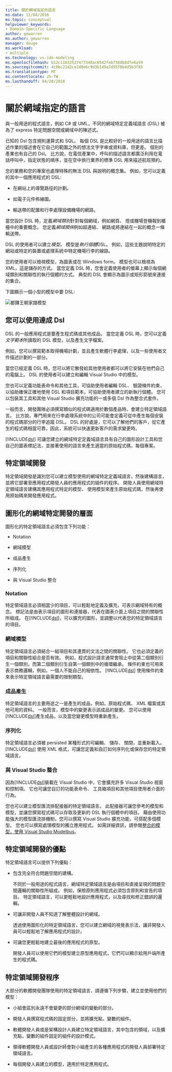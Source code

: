 ```yaml
---
title: 關於網域指定的語言
ms.date: 11/04/2016
ms.topic: conceptual
helpviewer_keywords:
- Domain-Specific Language
author: gewarren
ms.author: gewarren
manager: douge
ms.workload:
- multiple
ms.technology: vs-ide-modeling
ms.openlocfilehash: b12c11032527477348ac6542feb758db8dfe6a59
ms.sourcegitcommit: 4c0bc21d2ce2d8e6c9d3b149a7d95f0b4d5b3f85
ms.translationtype: MT
ms.contentlocale: zh-TW
ms.lasthandoff: 04/20/2018
---
```

# <a name="about-domain-specific-languages"></a>關於網域指定的語言

與一般用途的程式語言，例如 C# 或 UML，不同的網域特定定義域語言 (DSL) 被為了 express 特定問題空間或網域中的陳述式。

已知的 Dsl 包含規則運算式和 SQL。 每個 DSL 是比較好的一般用途的語言比描述作業的描述會在它自己的範圍之外的想法文字字串或資料庫，但更差。 個別的產業也有自己的 Dsl。 比方說，在電信產業中，呼叫的描述語言都廣泛利用在電話呼叫中，指定狀態的順序，並在空中旅行業界的標準 DSL 用來描述航班預約。

您的業務和您的專案也處理特殊的無法 DSL 與說明的概念集。 例如，您可以定義的其中一個應用程式的 DSL:

-   在網站上的導覽路徑的計劃。

-   如電子元件佈線圖。

-   輸送帶的配置和行李處理設備機場的網路。

當您設計 DSL 時，定義*網域類別*針對每個網域，例如網頁、 燈或機場登機報到櫃檯中的重要概念。 您定義*網域關係*例如超連結、 網路或將連結在一起的概念一條輸送帶。

DSL 的使用者可以建立*模型。* 模型是*執行個體*DSL。 例如，這些主題說明特定的網站或特定的裝置或處理系統中特定機場行李的線路。

您的使用者可以檢視模型，為圖表或在 Windows form。 模型也可以檢視為 XML，這是儲存的方式。 當您定義 DSL 時，您會定義使用者的螢幕上顯示每個網域類別和關聯性的執行個體的方式。 典型的 DSL 會顯示為圖示或矩形箭號來連接的集合。

下圖顯示一個小型的模型中要 DSL:

![都鐸王朝家譜模型](../modeling/media/tudor_familytreemodel.png "Tudor_FamilyTreeModel")

## <a name="what-you-can-do-with-dsls"></a>您可以使用達成 Dsl

DSL 的一般應用程式是要產生程式碼或其他成品。 當您定義 DSL 時，您可以定義*文字範本*所讀取的 DSL 模型，以及產生文字檔案。

例如，您可以撰寫範本取得機場計劃，並且產生軟體行李處理，以及一些使用者文件描述計劃的一部分。

當您已經定義 DSL 時，您可以將它散發給其他使用者都可以將它安裝在他們自己的電腦上。 DSL 的使用者可以建立和編輯 Visual Studio 中的模型。

您也可以定義功能表命令和其他工具，可協助使用者編輯 DSL、 驗證條件約束，以協助確保正確地使用 DSL 和項目範本，可協助使用者建立的新執行個體。 您可以包裝其工具和其他 Visual Studio 擴充功能的一或多個 Dsl 作為整合式套件。

一般而言，開發團隊必須撰寫類似的程式碼適用於數個產品時，會建立特定領域語言。 比方說，專門用來在行李處理系統中的公司可能會定義可從中產生每個安裝的程式碼部分的行李追蹤 DSL。 DSL 的好處是，它可以了解他們的客戶，從它產生的程式碼相當可靠，因此，系統可以快速更新客戶的需求變更時。

[!INCLUDE[dsl](../modeling/includes/dsl_md.md)] 可讓您建立的網域特定定義域語言具有自己的圖形設計工具和您自己的圖表標記法，並接著使用的語言來產生適當的原始程式碼，每個專案。

## <a name="domain-specific-development"></a>特定領域開發

特定領域開發是識別您可以建立模型使用的網域特定定義域語言，然後建構語言，並將它部署至應用程式開發人員的應用程式的組件的程序。 開發人員使用網域特定領域語言建構其應用程式特定的模型、 使用模型來產生原始程式碼，然後再使用原始碼來開發應用程式。

## <a name="aspects-of-graphical-domain-specific-development"></a>圖形化的網域特定開發的層面

圖形化的特定領域語言必須包含下列功能：

- Notation

- 網域模型

- 成品產生

- 序列化

- 與 Visual Studio 整合

### <a name="notation"></a>Notation

特定領域語言必須相當少的項目，可以輕鬆地定義及擴充，可表示網域特有的概念。 標記法是由表示項目的圖形和連接器，代表在圖表介面上項目之間的關聯性所組成。 在[!INCLUDE[dsl](../modeling/includes/dsl_md.md)]，可以擴充的圖形，並調整以代表您的特定領域語言的項目。

### <a name="domain-model"></a>網域模型

特定領域語言必須結合一組項目和其連貫的文法之間的關聯性。 它也必須定義的項目和關聯性組合是否有效。 例如，程式設計語言通常會阻止中從第二個類別衍生一個類別，而第二個類別衍生自第一個類別中的循環繼承。 條件約束也可用來表示商務邏輯，例如，一個人不能自己的相依性。 [!INCLUDE[dsl](../modeling/includes/dsl_md.md)] 使用條件約束來表示特定領域語言最需要的限制類型。

### <a name="artifact-generation"></a>成品產生

特定領域語言的主要用途之一是產生的成品，例如，原始程式碼、 XML 檔案或其他可用的資料。 一般而言，模型中的變更表示該成品的變更。 您可以使用[!INCLUDE[dsl](../modeling/includes/dsl_md.md)]產生成品，以及當您變更模型時重新產生。

### <a name="serialization"></a>序列化

特定領域語言必須被 persisted 某種形式的可編輯、 儲存、 關閉，並重新載入。 [!INCLUDE[dsl](../modeling/includes/dsl_md.md)] 使用 XML 格式，可讓您定義和自訂如何序列化或保存您的特定領域語言。

### <a name="integration-with-visual-studio"></a>與 Visual Studio 整合

因為[!INCLUDE[dsl](../modeling/includes/dsl_md.md)]裝載在 Visual Studio 中，它會擴充許多 Visual Studio 視窗和控制項。 它也可讓您自訂的功能表命令、 工具箱項目和其他項目使用者介面的行為。

您也可以建立模型匯流排配接器的特定領域語言。 此配接器可讓您參考的模型和模型，並讓您撰寫程式碼可以存取及更新的 DSL 執行個體中的項目。 藉由使用功能強大的模型匯流排機制，您可以撰寫 Visual Studio 擴充功能，可搭配多個模型。 您也可以撰寫處理模型的獨立應用程式。 如需詳細資訊，請參閱[整合的模型，使用 Visual Studio Modelbus](../modeling/integrating-models-by-using-visual-studio-modelbus.md)。

## <a name="benefits-of-domain-specific-development"></a>特定領域開發的優點

特定領域語言可以提供下列優點：

- 包含完全符合問題空間的建構。

     不同於一般用途的程式語言，網域特定領域語言是由項目和直接呈現的問題空間邏輯的關聯性所組成。 例如，保險原則應用程式必須包含原則和宣告的項目。 特定領域語言，可以更輕鬆地設計應用程式，以及尋找和修正錯誤的邏輯。

- 可讓非開發人員不知道了解整體設計的網域。

     透過使用圖形化的特定領域語言，您可以建立網域的視覺表示法，讓非開發人員可以輕鬆地了解應用程式的設計。

- 可讓您更輕鬆地建立最後的應用程式的原型。

     開發人員可以使用它們的模型建立原型應用程式，它們可以顯示給用戶端所產生的程式碼。

## <a name="the-process-of-domain-specific-development"></a>特定領域開發程序

大部分的軟體開發團隊使用的特定領域語言，請遵循下列步驟，建立並使用他們的模型：

-   小組會區別永遠不會變更的部分網域的變動的部分。

-   開發人員撰寫程式碼的固定部分，並將擴充點，變數的組件。

-   軟體開發人員或是架構設計人員建立特定領域語言，其中包含的領域，以及擴充點，變數的組件固定的組件的設計模式。

-   領導軟體開發人員或設計師會對小組產生的各種應用程式的開發人員部署特定領域語言。

-   每個開發人員建立的模型，適用於特定應用程式。